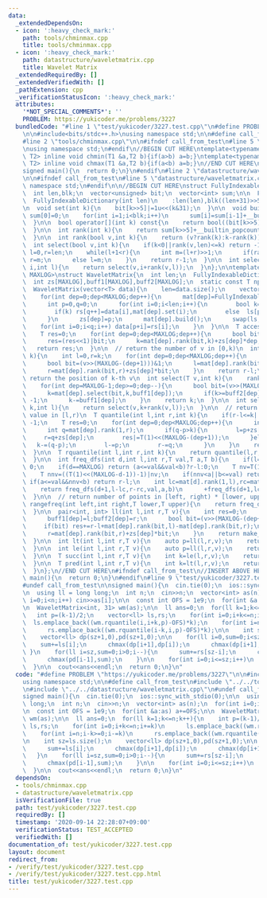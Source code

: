 ```yaml
---
data:
  _extendedDependsOn:
  - icon: ':heavy_check_mark:'
    path: tools/chminmax.cpp
    title: tools/chminmax.cpp
  - icon: ':heavy_check_mark:'
    path: datastructure/waveletmatrix.cpp
    title: Wavelet Matrix
  _extendedRequiredBy: []
  _extendedVerifiedWith: []
  _pathExtension: cpp
  _verificationStatusIcon: ':heavy_check_mark:'
  attributes:
    '*NOT_SPECIAL_COMMENTS*': ''
    PROBLEM: https://yukicoder.me/problems/3227
  bundledCode: "#line 1 \"test/yukicoder/3227.test.cpp\"\n#define PROBLEM \"https://yukicoder.me/problems/3227\"\
    \n\n#include<bits/stdc++.h>\nusing namespace std;\n\n#define call_from_test\n\
    #line 2 \"tools/chminmax.cpp\"\n\n#ifndef call_from_test\n#line 5 \"tools/chminmax.cpp\"\
    \nusing namespace std;\n#endif\n//BEGIN CUT HERE\ntemplate<typename T1,typename\
    \ T2> inline void chmin(T1 &a,T2 b){if(a>b) a=b;}\ntemplate<typename T1,typename\
    \ T2> inline void chmax(T1 &a,T2 b){if(a<b) a=b;}\n//END CUT HERE\n#ifndef call_from_test\n\
    signed main(){\n  return 0;\n}\n#endif\n#line 2 \"datastructure/waveletmatrix.cpp\"\
    \n\n#ifndef call_from_test\n#line 5 \"datastructure/waveletmatrix.cpp\"\nusing\
    \ namespace std;\n#endif\n\n//BEGIN CUT HERE\nstruct FullyIndexableDictionary{\n\
    \  int len,blk;\n  vector<unsigned> bit;\n  vector<int> sum;\n\n  FullyIndexableDictionary(){}\n\
    \  FullyIndexableDictionary(int len)\n    :len(len),blk((len+31)>>5),bit(blk,0),sum(blk,0){}\n\
    \n  void set(int k){\n    bit[k>>5]|=1u<<(k&31);\n  }\n\n  void build(){\n   \
    \ sum[0]=0;\n    for(int i=1;i<blk;i++)\n      sum[i]=sum[i-1]+__builtin_popcount(bit[i-1]);\n\
    \  }\n\n  bool operator[](int k) const{\n    return bool((bit[k>>5]>>(k&31))&1);\n\
    \  }\n\n  int rank(int k){\n    return sum[k>>5]+__builtin_popcount(bit[k>>5]&((1u<<(k&31))-1));\n\
    \  }\n\n  int rank(bool v,int k){\n    return (v?rank(k):k-rank(k));\n  }\n\n\
    \  int select(bool v,int k){\n    if(k<0||rank(v,len)<=k) return -1;\n    int\
    \ l=0,r=len;\n    while(l+1<r){\n      int m=(l+r)>>1;\n      if(rank(v,m)>=k+1)\
    \ r=m;\n      else l=m;\n    }\n    return r-1;\n  }\n\n  int select(bool v,int\
    \ i,int l){\n    return select(v,i+rank(v,l));\n  }\n};\n\ntemplate<class T,int\
    \ MAXLOG>\nstruct WaveletMatrix{\n  int len;\n  FullyIndexableDictionary mat[MAXLOG];\n\
    \  int zs[MAXLOG],buff1[MAXLOG],buff2[MAXLOG];\n  static const T npos=-1;\n\n\
    \  WaveletMatrix(vector<T> data){\n    len=data.size();\n    vector<T> ls(len),rs(len);\n\
    \    for(int dep=0;dep<MAXLOG;dep++){\n      mat[dep]=FullyIndexableDictionary(len+1);\n\
    \      int p=0,q=0;\n      for(int i=0;i<len;i++){\n        bool k=(data[i]>>(MAXLOG-(dep+1)))&1;\n\
    \        if(k) rs[q++]=data[i],mat[dep].set(i);\n        else  ls[p++]=data[i];\n\
    \      }\n      zs[dep]=p;\n      mat[dep].build();\n      swap(ls,data);\n  \
    \    for(int i=0;i<q;i++) data[p+i]=rs[i];\n    }\n  }\n\n  T access(int k){\n\
    \    T res=0;\n    for(int dep=0;dep<MAXLOG;dep++){\n      bool bit=mat[dep][k];\n\
    \      res=(res<<1)|bit;\n      k=mat[dep].rank(bit,k)+zs[dep]*dep;\n    }\n \
    \   return res;\n  }\n\n  // return the number of v in [0,k)\n  int rank(T v,int\
    \ k){\n    int l=0,r=k;\n    for(int dep=0;dep<MAXLOG;dep++){\n      buff1[dep]=l;buff2[dep]=r;\n\
    \      bool bit=(v>>(MAXLOG-(dep+1)))&1;\n      l=mat[dep].rank(bit,l)+zs[dep]*bit;\n\
    \      r=mat[dep].rank(bit,r)+zs[dep]*bit;\n    }\n    return r-l;\n  }\n\n  //\
    \ return the position of k-th v\n  int select(T v,int k){\n    rank(v,len);\n\
    \    for(int dep=MAXLOG-1;dep>=0;dep--){\n      bool bit=(v>>(MAXLOG-(dep+1)))&1;\n\
    \      k=mat[dep].select(bit,k,buff1[dep]);\n      if(k>=buff2[dep]||k<0) return\
    \ -1;\n      k-=buff1[dep];\n    }\n    return k;\n  }\n\n  int select(T v,int\
    \ k,int l){\n    return select(v,k+rank(v,l));\n  }\n\n  // return k-th largest\
    \ value in [l,r)\n  T quantile(int l,int r,int k){\n    if(r-l<=k||k<0) return\
    \ -1;\n    T res=0;\n    for(int dep=0;dep<MAXLOG;dep++){\n      int p=mat[dep].rank(1,l);\n\
    \      int q=mat[dep].rank(1,r);\n      if(q-p>k){\n        l=p+zs[dep];\n   \
    \     r=q+zs[dep];\n        res|=T(1)<<(MAXLOG-(dep+1));\n      }else{\n     \
    \   k-=(q-p);\n        l-=p;\n        r-=q;\n      }\n    }\n    return res;\n\
    \  }\n\n  T rquantile(int l,int r,int k){\n    return quantile(l,r,r-l-k-1);\n\
    \  }\n\n  int freq_dfs(int d,int l,int r,T val,T a,T b){\n    if(l==r) return\
    \ 0;\n    if(d==MAXLOG) return (a<=val&&val<b)?r-l:0;\n    T nv=T(1)<<(MAXLOG-d-1)|val;\n\
    \    T nnv=((T(1)<<(MAXLOG-d-1))-1)|nv;\n    if(nnv<a||b<=val) return 0;\n   \
    \ if(a<=val&&nnv<b) return r-l;\n    int lc=mat[d].rank(1,l),rc=mat[d].rank(1,r);\n\
    \    return freq_dfs(d+1,l-lc,r-rc,val,a,b)\n      +freq_dfs(d+1,lc+zs[d],rc+zs[d],nv,a,b);\n\
    \  }\n\n  // return number of points in [left, right) * [lower, upper)\n  int\
    \ rangefreq(int left,int right,T lower,T upper){\n    return freq_dfs(0,left,right,0,lower,upper);\n\
    \  }\n\n  pair<int, int> ll(int l,int r,T v){\n    int res=0;\n    for(int dep=0;dep<MAXLOG;dep++){\n\
    \      buff1[dep]=l;buff2[dep]=r;\n      bool bit=(v>>(MAXLOG-(dep+1)))&1;\n \
    \     if(bit) res+=r-l+mat[dep].rank(bit,l)-mat[dep].rank(bit,r);\n      l=mat[dep].rank(bit,l)+zs[dep]*bit;\n\
    \      r=mat[dep].rank(bit,r)+zs[dep]*bit;\n    }\n    return make_pair(res,r-l);\n\
    \  }\n\n  int lt(int l,int r,T v){\n    auto p=ll(l,r,v);\n    return p.first;\n\
    \  }\n\n  int le(int l,int r,T v){\n    auto p=ll(l,r,v);\n    return p.first+p.second;\n\
    \  }\n\n  T succ(int l,int r,T v){\n    int k=le(l,r,v);\n    return k==r-l?npos:rquantile(l,r,k);\n\
    \  }\n\n  T pred(int l,int r,T v){\n    int k=lt(l,r,v);\n    return k?rquantile(l,r,k-1):npos;\n\
    \  }\n};\n//END CUT HERE\n#ifndef call_from_test\n//INSERT ABOVE HERE\nsigned\
    \ main(){\n  return 0;\n}\n#endif\n#line 9 \"test/yukicoder/3227.test.cpp\"\n\
    #undef call_from_test\n\nsigned main(){\n  cin.tie(0);\n  ios::sync_with_stdio(0);\n\
    \n  using ll = long long;\n  int n;\n  cin>>n;\n  vector<int> as(n);\n  for(int\
    \ i=0;i<n;i++) cin>>as[i];\n\n  const int OFS = 1e9;\n  for(int &a:as) a+=OFS;\n\
    \n  WaveletMatrix<int, 31> wm(as);\n\n  ll ans=0;\n  for(ll k=1;k<=n;k++){\n \
    \   int p=(k-1)/2;\n    vector<ll> ls,rs;\n    for(int i=0;i+k<=n;i+=k)\n    \
    \  ls.emplace_back((wm.rquantile(i,i+k,p)-OFS)*k);\n    for(int i=n;i-k>=0;i-=k)\n\
    \      rs.emplace_back((wm.rquantile(i-k,i,p)-OFS)*k);\n\n    int sz=ls.size();\n\
    \    vector<ll> dp(sz+1,0),pd(sz+1,0);\n\n    for(ll i=0,sum=0;i<sz;i++){\n  \
    \    sum+=ls[i];\n      chmax(dp[i+1],dp[i]);\n      chmax(dp[i+1],sum);\n   \
    \ }\n    for(ll i=sz,sum=0;i>0;i--){\n      sum+=rs[sz-i];\n      chmax(pd[i-1],pd[i]);\n\
    \      chmax(pd[i-1],sum);\n    }\n\n    for(int i=0;i<=sz;i++)\n      chmax(ans,dp[i]+pd[i]);\n\
    \  }\n\n  cout<<ans<<endl;\n  return 0;\n}\n"
  code: "#define PROBLEM \"https://yukicoder.me/problems/3227\"\n\n#include<bits/stdc++.h>\n\
    using namespace std;\n\n#define call_from_test\n#include \"../../tools/chminmax.cpp\"\
    \n#include \"../../datastructure/waveletmatrix.cpp\"\n#undef call_from_test\n\n\
    signed main(){\n  cin.tie(0);\n  ios::sync_with_stdio(0);\n\n  using ll = long\
    \ long;\n  int n;\n  cin>>n;\n  vector<int> as(n);\n  for(int i=0;i<n;i++) cin>>as[i];\n\
    \n  const int OFS = 1e9;\n  for(int &a:as) a+=OFS;\n\n  WaveletMatrix<int, 31>\
    \ wm(as);\n\n  ll ans=0;\n  for(ll k=1;k<=n;k++){\n    int p=(k-1)/2;\n    vector<ll>\
    \ ls,rs;\n    for(int i=0;i+k<=n;i+=k)\n      ls.emplace_back((wm.rquantile(i,i+k,p)-OFS)*k);\n\
    \    for(int i=n;i-k>=0;i-=k)\n      rs.emplace_back((wm.rquantile(i-k,i,p)-OFS)*k);\n\
    \n    int sz=ls.size();\n    vector<ll> dp(sz+1,0),pd(sz+1,0);\n\n    for(ll i=0,sum=0;i<sz;i++){\n\
    \      sum+=ls[i];\n      chmax(dp[i+1],dp[i]);\n      chmax(dp[i+1],sum);\n \
    \   }\n    for(ll i=sz,sum=0;i>0;i--){\n      sum+=rs[sz-i];\n      chmax(pd[i-1],pd[i]);\n\
    \      chmax(pd[i-1],sum);\n    }\n\n    for(int i=0;i<=sz;i++)\n      chmax(ans,dp[i]+pd[i]);\n\
    \  }\n\n  cout<<ans<<endl;\n  return 0;\n}\n"
  dependsOn:
  - tools/chminmax.cpp
  - datastructure/waveletmatrix.cpp
  isVerificationFile: true
  path: test/yukicoder/3227.test.cpp
  requiredBy: []
  timestamp: '2020-09-14 22:28:07+09:00'
  verificationStatus: TEST_ACCEPTED
  verifiedWith: []
documentation_of: test/yukicoder/3227.test.cpp
layout: document
redirect_from:
- /verify/test/yukicoder/3227.test.cpp
- /verify/test/yukicoder/3227.test.cpp.html
title: test/yukicoder/3227.test.cpp
---
```

